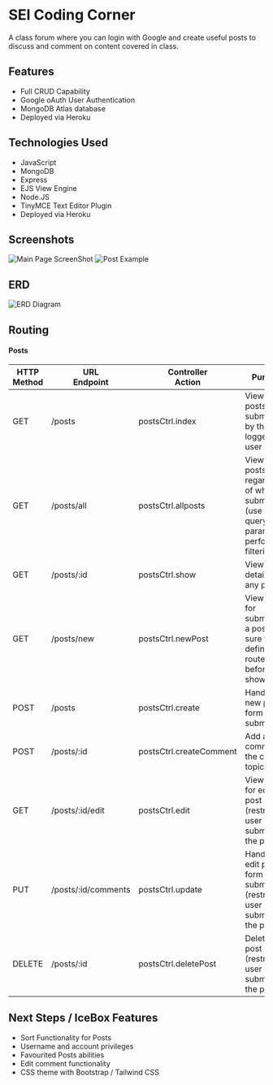 # SEI Coding Corner

A class forum where you can login with Google and create useful posts to discuss and comment on content covered in class.

## Features

- Full CRUD Capability
- Google oAuth User Authentication
- MongoDB Atlas database
- Deployed via Heroku

## Technologies Used

- JavaScript
- MongoDB
- Express
- EJS View Engine
- Node.JS
- TinyMCE Text Editor Plugin
- Deployed via Heroku

## Screenshots

![Main Page ScreenShot](https://i.imgur.com/OppCwEZ.png)
![Post Example](https://i.imgur.com/W4aTkLC.png)

## ERD

![ERD Diagram](https://i.imgur.com/L9Pkval.png)

## Routing

#### Posts

| HTTP<br>Method | URL<br>Endpoint     | Controller<br>Action    | Purpose                                                                                      |
| -------------- | ------------------- | ----------------------- | -------------------------------------------------------------------------------------------- |
| GET            | /posts              | postsCtrl.index         | View all the posts submitted by the logged in user                                           |
| GET            | /posts/all          | postsCtrl.allposts      | View all the posts regardless of who submitted (use querystring params to perform filtering) |
| GET            | /posts/:id          | postsCtrl.show          | View the details of any post                                                                 |
| GET            | /posts/new          | postsCtrl.newPost       | View a form for submitting a post (be sure to define this route before the show)route)       |
| POST           | /posts              | postsCtrl.create        | Handle the new post form being submitted                                                     |
| POST           | /posts/:id          | postsCtrl.createComment | Add a comment to the current topic thread                                                    |
| GET            | /posts/:id/edit     | postsCtrl.edit          | View a form for editing a post (restrict to user who submitted the post)                     |
| PUT            | /posts/:id/comments | postsCtrl.update        | Handle the edit post form being submitted (restrict to user who submitted the post)          |
| DELETE         | /posts/:id          | postsCtrl.deletePost    | Delete a post (restrict to user who submitted the post)                                      |

## Next Steps / IceBox Features

- Sort Functionality for Posts
- Username and account privileges
- Favourited Posts abilities
- Edit comment functionality
- CSS theme with Bootstrap / Tailwind CSS
